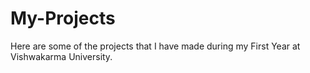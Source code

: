 # My-Projects
Here are some of the projects that I have made during my First Year at Vishwakarma University.
